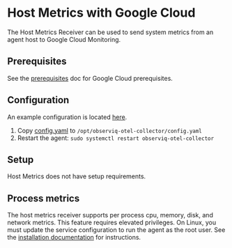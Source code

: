 # Host Metrics with Google Cloud

The Host Metrics Receiver can be used to send system metrics from an agent host to Google Cloud Monitoring.

## Prerequisites

See the [prerequisites](../README.md) doc for Google Cloud prerequisites.

## Configuration

An example configuration is located [here](./config.yaml).

1. Copy [config.yaml](./config.yaml) to `/opt/observiq-otel-collector/config.yaml`
2. Restart the agent: `sudo systemctl restart observiq-otel-collector`

## Setup

Host Metrics does not have setup requirements.

## Process metrics

The host metrics receiver supports per process cpu, memory, disk, and network metrics. This feature requires elevated privileges. On Linux, you must update the service configuration to run the agent as the root user. See the [installation documentation](https://github.com/observIQ/bindplane-otel-collector/blob/main/docs/installation-linux.md#configuring-the-agent) for instructions.
